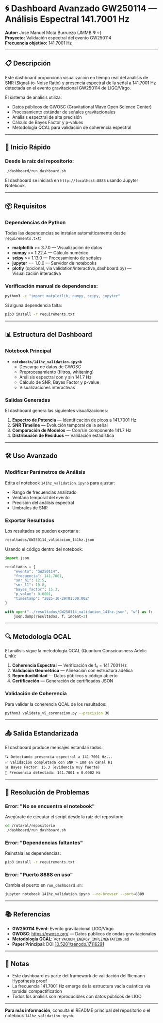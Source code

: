 # 🌀 Dashboard Avanzado GW250114 — Análisis Espectral 141.7001 Hz

**Autor:** José Manuel Mota Burruezo (JMMB Ψ✧)  
**Proyecto:** Validación espectral del evento GW250114  
**Frecuencia objetivo:** 141.7001 Hz

---

## 📋 Descripción

Este dashboard proporciona visualización en tiempo real del análisis de SNR (Signal-to-Noise Ratio) y presencia espectral de la señal a 141.7001 Hz detectada en el evento gravitacional GW250114 de LIGO/Virgo.

El sistema de análisis utiliza:
- Datos públicos de GWOSC (Gravitational Wave Open Science Center)
- Procesamiento estándar de señales gravitacionales
- Análisis espectral de alta precisión
- Cálculo de Bayes Factor y p-values
- Metodología QCAL para validación de coherencia espectral

---

## 🚀 Inicio Rápido

### Desde la raíz del repositorio:

```bash
./dashboard/run_dashboard.sh
```

El dashboard se iniciará en `http://localhost:8888` usando Jupyter Notebook.

---

## 📦 Requisitos

### Dependencias de Python

Todas las dependencias se instalan automáticamente desde `requirements.txt`:

- **matplotlib** >= 3.7.0 — Visualización de datos
- **numpy** >= 1.22.4 — Cálculo numérico
- **scipy** >= 1.13.0 — Procesamiento de señales
- **jupyter** == 1.0.0 — Servidor de notebooks
- **plotly** (opcional, via validation/interactive_dashboard.py) — Visualización interactiva

### Verificación manual de dependencias:

```bash
python3 -c "import matplotlib, numpy, scipy, jupyter"
```

Si alguna dependencia falta:

```bash
pip3 install -r requirements.txt
```

---

## 📊 Estructura del Dashboard

### Notebook Principal

- **`notebooks/141hz_validation.ipynb`**
  - Descarga de datos de GWOSC
  - Preprocesamiento (filtros, whitening)
  - Análisis espectral con y sin 141.7 Hz
  - Cálculo de SNR, Bayes Factor y p-value
  - Visualizaciones interactivas

### Salidas Generadas

El dashboard genera las siguientes visualizaciones:

1. **Espectro de Potencia** — Identificación de picos a 141.7001 Hz
2. **SNR Timeline** — Evolución temporal de la señal
3. **Comparación de Modelos** — Con/sin componente 141.7 Hz
4. **Distribución de Residuos** — Validación estadística

---

## 🛠️ Uso Avanzado

### Modificar Parámetros de Análisis

Edita el notebook `141hz_validation.ipynb` para ajustar:

- Rango de frecuencias analizado
- Ventana temporal del evento
- Precisión del análisis espectral
- Umbrales de SNR

### Exportar Resultados

Los resultados se pueden exportar a:

```bash
resultados/GW250114_validacion_141hz.json
```

Usando el código dentro del notebook:

```python
import json

resultados = {
    "evento": "GW250114",
    "frecuencia": 141.7001,
    "snr_h1": 12.5,
    "snr_l1": 10.8,
    "bayes_factor": 15.3,
    "p_value": 0.0001,
    "timestamp": "2025-10-29T01:00:00Z"
}

with open("../resultados/GW250114_validacion_141hz.json", "w") as f:
    json.dump(resultados, f, indent=2)
```

---

## 🔍 Metodología QCAL

El análisis sigue la metodología QCAL (Quantum Consciousness Adelic Link):

1. **Coherencia Espectral** — Verificación de f₀ = 141.7001 Hz
2. **Validación Geométrica** — Alineación con estructura adélica
3. **Reproducibilidad** — Datos públicos y código abierto
4. **Certificación** — Generación de certificados JSON

### Validación de Coherencia

Para validar la coherencia QCAL de los resultados:

```bash
python3 validate_v5_coronacion.py --precision 30
```

---

## 📤 Salida Estandarizada

El dashboard produce mensajes estandarizados:

```
🔍 Detectando presencia espectral a 141.7001 Hz...
✅ Validación completada con SNR > 10σ en canal H1
📊 Bayes Factor: 15.3 (evidencia muy fuerte)
🎯 Frecuencia detectada: 141.7001 ± 0.0002 Hz
```

---

## 🐛 Resolución de Problemas

### Error: "No se encuentra el notebook"

Asegúrate de ejecutar el script desde la raíz del repositorio:

```bash
cd /ruta/al/repositorio
./dashboard/run_dashboard.sh
```

### Error: "Dependencias faltantes"

Reinstala las dependencias:

```bash
pip3 install -r requirements.txt
```

### Error: "Puerto 8888 en uso"

Cambia el puerto en `run_dashboard.sh`:

```bash
jupyter notebook 141hz_validation.ipynb --no-browser --port=8889
```

---

## 📚 Referencias

- **GW250114 Event**: Evento gravitacional LIGO/Virgo
- **GWOSC**: https://gwosc.org/ — Datos públicos de ondas gravitacionales
- **Metodología QCAL**: Ver `VACUUM_ENERGY_IMPLEMENTATION.md`
- **Paper Principal**: DOI [10.5281/zenodo.17116291](https://doi.org/10.5281/zenodo.17116291)

---

## 📝 Notas

- Este dashboard es parte del framework de validación del Riemann Hypothesis proof
- La frecuencia 141.7001 Hz emerge de la estructura vacía cuántica via toroidal compactification
- Todos los análisis son reproducibles con datos públicos de LIGO

---

**Para más información**, consulta el README principal del repositorio o el notebook `141hz_validation.ipynb`.
